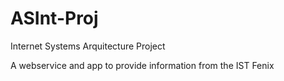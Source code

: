 # ASInt-Proj

Internet Systems Arquitecture Project

A webservice and app to provide information from the IST Fenix
